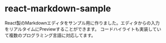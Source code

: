 # react-markdown-sample
React製のMarkdownエディタをサンプル用に作りました。エディタからの入力をリアルタイムにPreviewすることができます。
コードハイライトも実装していて複数のプログラミング言語に対応してます。